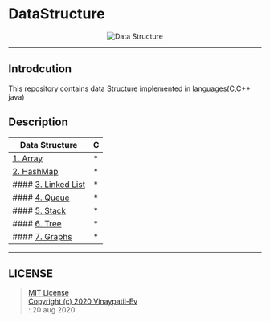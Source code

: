 # DataStructure
<p align="center">
<img src="https://github.com/Vinaypatil-Ev/vinEv_DataStructure/blob/master/Documents/img/data_strucuture1.png" alt="Data Structure">
</p>

----------------------------------------------------------------------------------
## Introdcution
This repository contains data Structure implemented in languages(C,C++ java)</br>

## Description


|Data Structure|C|
|----------------------|--|
|[1. Array](Array)|*|
|[2. HashMap](HashMap)|*|
|#### [3. Linked List](LinkedList)|*|
|#### [4. Queue](Queue)|*|
|#### [5. Stack](Stack)|*|
|#### [6. Tree](Tree)|*|
|#### [7. Graphs](Graphs)|*|



------------------------------------------------------------------------------------

## LICENSE
> [MIT License](LICENSE)</br>[Copyright (c) 2020 Vinaypatil-Ev](LICENSE)</br>: 20 aug 2020